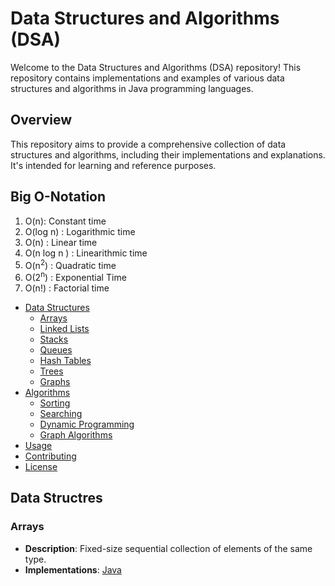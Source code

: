 # Data Structures and Algorithms (DSA)

Welcome to the Data Structures and Algorithms (DSA) repository! This repository contains implementations and examples of various data structures and algorithms in Java programming languages.

## Overview

This repository aims to provide a comprehensive collection of data structures and algorithms, including their implementations and explanations. It's intended for learning and reference purposes.

## Big O-Notation

1. O(n): Constant time
2. O(log n) : Logarithmic time
3. O(n) : Linear time
4. O(n log n ) : Linearithmic time
5. O(n<sup>2</sup>) : Quadratic time
6. O(2<sup>n</sup>) : Exponential Time
7. O(n!) : Factorial time


- [Data Structures](#data-structures)
  - [Arrays](#arrays)
  - [Linked Lists](#linked-lists)
  - [Stacks](#stacks)
  - [Queues](#queues)
  - [Hash Tables](#hash-tables)
  - [Trees](#trees)
  - [Graphs](#graphs)
- [Algorithms](#algorithms)
  - [Sorting](#sorting)
  - [Searching](src/Searching-Algo/)
  - [Dynamic Programming](#dynamic-programming)
  - [Graph Algorithms](#graph-algorithms)
- [Usage](#usage)
- [Contributing](#contributing)
- [License](#license)

## Data Structres 

### Arrays

- **Description**: Fixed-size sequential collection of elements of the same type.
- **Implementations**: [Java](arrays/Java/Array.java)
